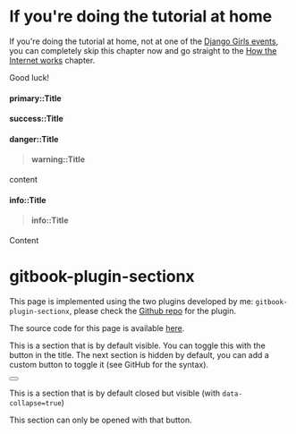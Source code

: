 # If you're doing the tutorial at home

If you're doing the tutorial at home, not at one of the [Django Girls events](https://djangogirls.org/events/), you can completely skip this chapter now and go straight to the [How the Internet works](../how_the_internet_works/README.md) chapter.

Good luck!
    
    
#### primary::Title
#### success::Title
#### danger::Title
> #### warning::Title
content

#### info::Title


> #### info::Title
Content



gitbook-plugin-sectionx
===

<!--sec data-title="Introduction" data-id="intro" data-nopdf="true" ces-->
This page is implemented using the two plugins developed by me: ```gitbook-plugin-sectionx```, please check the [Github repo](https://github.com/ymcatar/gitbook-plugin-sectionx) for the plugin.

The source code for this page is available [here](https://raw.githubusercontent.com/ymcatar/gitbook-test/master/testing_sectionx.md).
<!--endsec-->

<!--sec data-title="Example 1" data-id="section1" ces-->
This is a section that is by default visible. You can toggle this with the button in the title. The next section is hidden by default, you can add a custom button to toggle it (see GitHub for the syntax).

<button class="section" target="section3" show="Show the next section" hide="Hide the next section"></button>
<!--endsec-->

<!--sec data-title="Example 2" data-id="section2" data-collapse=true ces-->
This is a section that is by default closed but visible (with ```data-collapse=true```)
<!--endsec-->

<!--sec data-title="Hidden 3" data-id="section3" data-show=false ces-->
This section can only be opened with that button.
<!--endsec-->